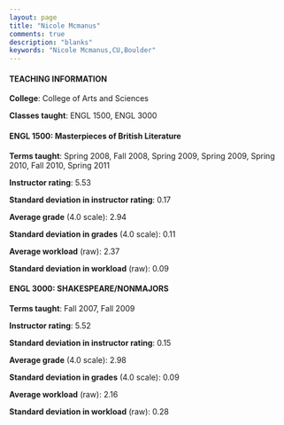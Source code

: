 ```yaml
---
layout: page
title: "Nicole Mcmanus" 
comments: true
description: "blanks"
keywords: "Nicole Mcmanus,CU,Boulder"
---
```

<head>
<script src="https://ajax.googleapis.com/ajax/libs/jquery/2.1.3/jquery.min.js"></script>
<script src="https://dl.dropboxusercontent.com/s/pc42nxpaw1ea4o9/highcharts.js?dl=0"></script>
<!-- <script src="../assets/js/highcharts.js"></script> -->
<style type="text/css">@font-face {
	font-family: "Bebas Neue";
	src: url(https://www.filehosting.org/file/details/544349/BebasNeue Regular.otf) format("opentype");
	}
	h1.Bebas { 
		font-family: "Bebas Neue", Verdana, Tahoma;
	}
</style>
</head>
	   
#### TEACHING INFORMATION

**College**: College of Arts and Sciences

**Classes taught**: ENGL 1500, ENGL 3000

#### ENGL 1500: Masterpieces of British Literature

**Terms taught**: Spring 2008, Fall 2008, Spring 2009, Spring 2009, Spring 2010, Fall 2010, Spring 2011

**Instructor rating**: 5.53

**Standard deviation in instructor rating**: 0.17

**Average grade** (4.0 scale): 2.94

**Standard deviation in grades** (4.0 scale): 0.11

**Average workload** (raw): 2.37

**Standard deviation in workload** (raw): 0.09

#### ENGL 3000: SHAKESPEARE/NONMAJORS

**Terms taught**: Fall 2007, Fall 2009

**Instructor rating**: 5.52

**Standard deviation in instructor rating**: 0.15

**Average grade** (4.0 scale): 2.98

**Standard deviation in grades** (4.0 scale): 0.09

**Average workload** (raw): 2.16

**Standard deviation in workload** (raw): 0.28

